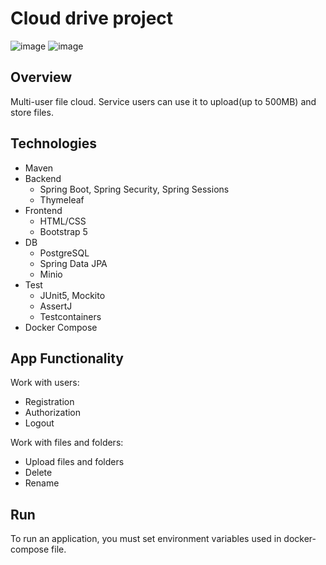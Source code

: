 # Cloud drive project

![image](https://github.com/user-attachments/assets/b4e40cac-98b0-4771-84dd-780324ae55ba)
![image](https://github.com/user-attachments/assets/137ed35c-6879-462e-9e91-09a21eb3264a)

## Overview

Multi-user file cloud.
Service users can use it to upload(up to 500MB) and store files.

## Technologies

- Maven
- Backend
  - Spring Boot, Spring Security, Spring Sessions
  - Thymeleaf
- Frontend
  - HTML/CSS
  - Bootstrap 5
- DB
  - PostgreSQL
  - Spring Data JPA
  - Minio
- Test
  - JUnit5, Mockito
  - AssertJ
  - Testcontainers
- Docker Compose

## App Functionality

Work with users:
- Registration
- Authorization
- Logout

Work with files and folders:
- Upload files and folders
- Delete
- Rename

## Run
To run an application, you must set environment variables used in docker-compose file.
